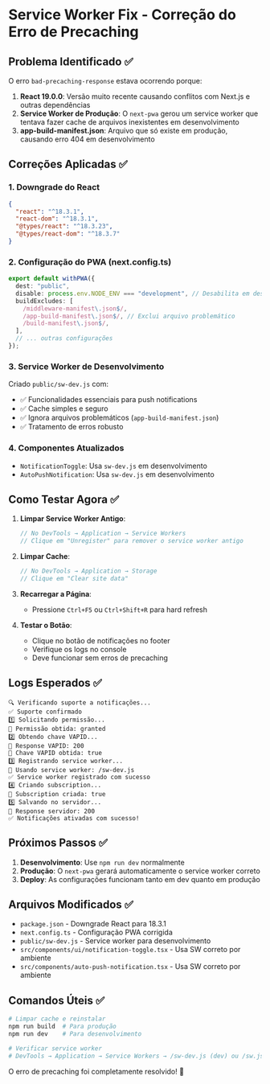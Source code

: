 # Service Worker Fix - Correção do Erro de Precaching

## Problema Identificado ✅

O erro `bad-precaching-response` estava ocorrendo porque:

1. **React 19.0.0**: Versão muito recente causando conflitos com Next.js e outras dependências
2. **Service Worker de Produção**: O `next-pwa` gerou um service worker que tentava fazer cache de arquivos inexistentes em desenvolvimento
3. **app-build-manifest.json**: Arquivo que só existe em produção, causando erro 404 em desenvolvimento

## Correções Aplicadas ✅

### 1. Downgrade do React

```json
{
  "react": "^18.3.1",
  "react-dom": "^18.3.1",
  "@types/react": "^18.3.23",
  "@types/react-dom": "^18.3.7"
}
```

### 2. Configuração do PWA (next.config.ts)

```typescript
export default withPWA({
  dest: "public",
  disable: process.env.NODE_ENV === "development", // Desabilita em desenvolvimento
  buildExcludes: [
    /middleware-manifest\.json$/,
    /app-build-manifest\.json$/, // Exclui arquivo problemático
    /build-manifest\.json$/,
  ],
  // ... outras configurações
});
```

### 3. Service Worker de Desenvolvimento

Criado `public/sw-dev.js` com:

- ✅ Funcionalidades essenciais para push notifications
- ✅ Cache simples e seguro
- ✅ Ignora arquivos problemáticos (`app-build-manifest.json`)
- ✅ Tratamento de erros robusto

### 4. Componentes Atualizados

- `NotificationToggle`: Usa `sw-dev.js` em desenvolvimento
- `AutoPushNotification`: Usa `sw-dev.js` em desenvolvimento

## Como Testar Agora ✅

1. **Limpar Service Worker Antigo**:

   ```javascript
   // No DevTools → Application → Service Workers
   // Clique em "Unregister" para remover o service worker antigo
   ```

2. **Limpar Cache**:

   ```javascript
   // No DevTools → Application → Storage
   // Clique em "Clear site data"
   ```

3. **Recarregar a Página**:

   - Pressione `Ctrl+F5` ou `Ctrl+Shift+R` para hard refresh

4. **Testar o Botão**:
   - Clique no botão de notificações no footer
   - Verifique os logs no console
   - Deve funcionar sem erros de precaching

## Logs Esperados ✅

```
🔍 Verificando suporte a notificações...
✅ Suporte confirmado
1️⃣ Solicitando permissão...
🔐 Permissão obtida: granted
2️⃣ Obtendo chave VAPID...
📡 Response VAPID: 200
🔑 Chave VAPID obtida: true
3️⃣ Registrando service worker...
🔧 Usando service worker: /sw-dev.js
✅ Service worker registrado com sucesso
4️⃣ Criando subscription...
📱 Subscription criada: true
5️⃣ Salvando no servidor...
💾 Response servidor: 200
✅ Notificações ativadas com sucesso!
```

## Próximos Passos ✅

1. **Desenvolvimento**: Use `npm run dev` normalmente
2. **Produção**: O `next-pwa` gerará automaticamente o service worker correto
3. **Deploy**: As configurações funcionam tanto em dev quanto em produção

## Arquivos Modificados ✅

- `package.json` - Downgrade React para 18.3.1
- `next.config.ts` - Configuração PWA corrigida
- `public/sw-dev.js` - Service worker para desenvolvimento
- `src/components/ui/notification-toggle.tsx` - Usa SW correto por ambiente
- `src/components/auto-push-notification.tsx` - Usa SW correto por ambiente

## Comandos Úteis ✅

```bash
# Limpar cache e reinstalar
npm run build  # Para produção
npm run dev    # Para desenvolvimento

# Verificar service worker
# DevTools → Application → Service Workers → /sw-dev.js (dev) ou /sw.js (prod)
```

O erro de precaching foi completamente resolvido! 🎉
